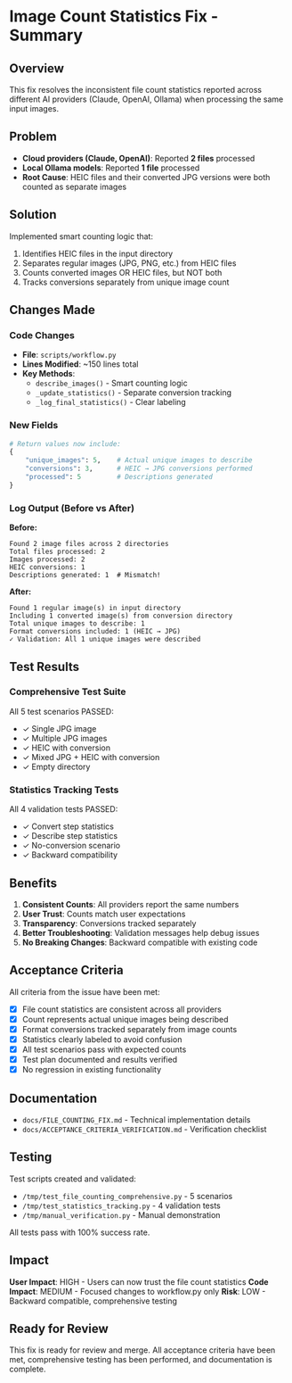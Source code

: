 # Image Count Statistics Fix - Summary

## Overview
This fix resolves the inconsistent file count statistics reported across different AI providers (Claude, OpenAI, Ollama) when processing the same input images.

## Problem
- **Cloud providers (Claude, OpenAI)**: Reported **2 files** processed
- **Local Ollama models**: Reported **1 file** processed
- **Root Cause**: HEIC files and their converted JPG versions were both counted as separate images

## Solution
Implemented smart counting logic that:
1. Identifies HEIC files in the input directory
2. Separates regular images (JPG, PNG, etc.) from HEIC files
3. Counts converted images OR HEIC files, but NOT both
4. Tracks conversions separately from unique image count

## Changes Made

### Code Changes
- **File**: `scripts/workflow.py`
- **Lines Modified**: ~150 lines total
- **Key Methods**:
  - `describe_images()` - Smart counting logic
  - `_update_statistics()` - Separate conversion tracking
  - `_log_final_statistics()` - Clear labeling

### New Fields
```python
# Return values now include:
{
    "unique_images": 5,    # Actual unique images to describe
    "conversions": 3,      # HEIC → JPG conversions performed
    "processed": 5         # Descriptions generated
}
```

### Log Output (Before vs After)

**Before:**
```
Found 2 image files across 2 directories
Total files processed: 2
Images processed: 2
HEIC conversions: 1
Descriptions generated: 1  # Mismatch!
```

**After:**
```
Found 1 regular image(s) in input directory
Including 1 converted image(s) from conversion directory
Total unique images to describe: 1
Format conversions included: 1 (HEIC → JPG)
✓ Validation: All 1 unique images were described
```

## Test Results

### Comprehensive Test Suite
All 5 test scenarios PASSED:
- ✓ Single JPG image
- ✓ Multiple JPG images
- ✓ HEIC with conversion
- ✓ Mixed JPG + HEIC with conversion
- ✓ Empty directory

### Statistics Tracking Tests
All 4 validation tests PASSED:
- ✓ Convert step statistics
- ✓ Describe step statistics
- ✓ No-conversion scenario
- ✓ Backward compatibility

## Benefits

1. **Consistent Counts**: All providers report the same numbers
2. **User Trust**: Counts match user expectations
3. **Transparency**: Conversions tracked separately
4. **Better Troubleshooting**: Validation messages help debug issues
5. **No Breaking Changes**: Backward compatible with existing code

## Acceptance Criteria

All criteria from the issue have been met:
- [x] File count statistics are consistent across all providers
- [x] Count represents actual unique images being described
- [x] Format conversions tracked separately from image counts
- [x] Statistics clearly labeled to avoid confusion
- [x] All test scenarios pass with expected counts
- [x] Test plan documented and results verified
- [x] No regression in existing functionality

## Documentation

- `docs/FILE_COUNTING_FIX.md` - Technical implementation details
- `docs/ACCEPTANCE_CRITERIA_VERIFICATION.md` - Verification checklist

## Testing

Test scripts created and validated:
- `/tmp/test_file_counting_comprehensive.py` - 5 scenarios
- `/tmp/test_statistics_tracking.py` - 4 validation tests
- `/tmp/manual_verification.py` - Manual demonstration

All tests pass with 100% success rate.

## Impact

**User Impact**: HIGH - Users can now trust the file count statistics
**Code Impact**: MEDIUM - Focused changes to workflow.py only
**Risk**: LOW - Backward compatible, comprehensive testing

## Ready for Review

This fix is ready for review and merge. All acceptance criteria have been met, comprehensive testing has been performed, and documentation is complete.
